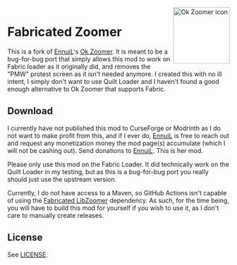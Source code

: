 <img src="./src/main/resources/assets/ok_zoomer/icon.png" align="right" width="128px" alt="Ok Zoomer icon"/>

# Fabricated Zoomer

This is a fork of [EnnuiL](https://github.com/EnnuiL)'s [Ok Zoomer](https://github.com/EnnuiL/OkZoomer). It is meant to be a bug-for-bug port that simply allows this mod to work on Fabric loader as it originally did, and removes the "PMW" protest screen as it isn't needed anymore. I created this with no ill intent, I simply don't want to use Quilt Loader and I haven't found a good enough alternative to Ok Zoomer that supports Fabric.

## Download

I currently have not published this mod to CurseForge or Modrinth as I do not want to make profit from this, and if I ever do, [EnnuiL](https://github.com/EnnuiL) is free to reach out and request any monetization money the mod page(s) accumulate (which I will not be cashing out). Send donations to [EnnuiL](https://github.com/EnnuiL). This is her mod.

Please only use this mod on the Fabric Loader. It did technically work on the Quilt Loader in my testing, but as this is a bug-for-bug port you really should just use the upstream version.

Currently, I do not have access to a Maven, so GitHub Actions isn't capable of using the [Fabricated LibZoomer](https://github.com/Nolij/Fabricated-LibZoomer) dependency. As such, for the time being, you will have to build this mod for yourself if you wish to use it, as I don't care to manually create releases.

## License

See [LICENSE](LICENSE).
